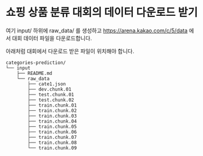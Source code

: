 
# 쇼핑 상품 분류 대회의 데이터 다운로드 받기

여기 input/ 하위에 raw_data/ 를 생성하고 https://arena.kakao.com/c/5/data 에서 대회 데이터 파일을 다운로드합니다.

아래처럼 대회에서 다운로드 받은 파일이 위치해야 합니다. 

```
categories-prediction/
└── input
    ├── README.md
    └── raw_data
        ├── cate1.json
        ├── dev.chunk.01
        ├── test.chunk.01
        ├── test.chunk.02
        ├── train.chunk.01
        ├── train.chunk.02
        ├── train.chunk.03
        ├── train.chunk.04
        ├── train.chunk.05
        ├── train.chunk.06
        ├── train.chunk.07
        ├── train.chunk.08
        └── train.chunk.09
```
